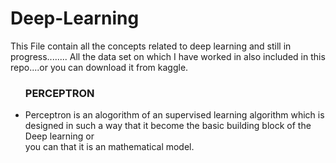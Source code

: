 # Deep-Learning
This File contain all the concepts related to deep learning and still in progress........
All the data set on which I have worked in also included in this repo....or you can download it from kaggle.

<ul>
  <h3>PERCEPTRON</h3>
  <li>Perceptron is an alogorithm of an supervised learning algorithm which is designed in such a way that it become the basic building block of the Deep learning or <br> you can that it is an mathematical model.</li>
